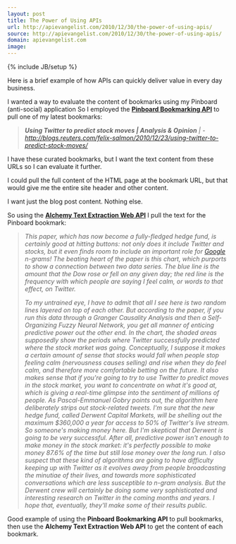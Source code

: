 ```yaml
---
layout: post
title: The Power of Using APIs
url: http://apievangelist.com/2010/12/30/the-power-of-using-apis/
source: http://apievangelist.com/2010/12/30/the-power-of-using-apis/
domain: apievangelist.com
image: 
---
```

{% include JB/setup %}<p>Here is a brief example of how APIs can quickly deliver value in every day business.<p></p>
I wanted a way to evaluate the content of bookmarks using my Pinboard (anti-social) application  So I employed the <a href="Here is a brief example of how APIs can quickly deliver value in every day business.  I wanted a way to evaluate the content of bookmarks using my Pinboard (anti-social) application  So I employed the &lt;strong&gt;Pinboard API&lt;/strong&gt; to pull one of my latest bookmarks: &lt;blockquote&gt;&lt;em&gt;&lt;strong&gt;Using &lt;a href=&quot;http://www.kinlane.com/category/twitter/&quot;&gt;Twitter&lt;/a&gt; to predict stock moves | Analysis &amp; Opinion&lt;/strong&gt; | - &lt;a href=&quot;http://blogs.reuters.com/felix-salmon/2010/12/23/using-twitter-to-predict-stock-moves/&quot;&gt;http://blogs.reuters.com/felix-salmon/2010/12/23/using-twitter-to-predict-stock-moves/&lt;/a&gt;&lt;/em&gt;&lt;/blockquote&gt; I have these curated bookmarks, but I want the text content from these URLs so I can evaluate it further.  I could pull the full content of the HTML page at the bookmark URL, but that would give me the entire site header and other content.  I want just the blog post content.   Nothing else.  So using the &lt;strong&gt;Alchemy Text Extraction Web API&lt;/strong&gt; I pull the text for the Pinboard bookmark: &lt;blockquote&gt;&lt;em&gt;This paper, which has now become a fully-fledged hedge fund, is certainly good at hitting buttons: not only does it include Twitter and stocks, but it even finds room to include an important role for &lt;a href=&quot;http://www.kinlane.com/category/google/&quot;&gt;Google&lt;/a&gt; n-grams! The beating heart of the paper is this chart, which purports to show a connection between two data series. The blue line is the amount that the Dow rose or fell on any given day; the red line is the frequency with which people are saying I feel calm, or words to that effect, on Twitter.&lt;/em&gt;  &lt;em&gt; To my untrained eye, I have to admit that all I see here is two random lines layered on top of each other. But according to the paper, if you run this data through a Granger Causality Analysis and then a Self-Organizing Fuzzy Neural Network, you get all manner of enticing predictive power out the other end. In the chart, the shaded areas supposedly show the periods where Twitter successfully predicted where the stock market was going. Conceptually, I suppose it makes a certain amount of sense that stocks would fall when people stop feeling calm (nervousness causes selling) and rise when they do feel calm, and therefore more comfortable betting on the future. It also makes sense that if you're going to try to use Twitter to predict moves in the stock market, you want to concentrate on what it's good at, which is giving a real-time glimpse into the sentiment of millions of people. As Pascal-Emmanuel Gobry points out, the algorithm here deliberately strips out stock-related tweets. I'm sure that the new hedge fund, called Derwent Capital Markets, will be shelling out the maximum $360,000 a year for access to 50% of Twitter's live stream. So someone's making money here. But I'm skeptical that Derwent is going to be very successful. After all, predictive power isn't enough to make money in the stock market: it's perfectly possible to make money 87.6% of the time but still lose money over the long run. I also suspect that these kind of algorithms are going to have difficulty keeping up with Twitter as it evolves away from people broadcasting the minutiae of their lives, and towards more sophisticated conversations which are less susceptible to n-gram analysis. But the Derwent crew will certainly be doing some very sophisticated and interesting research on Twitter in the coming months and years. I hope that, eventually, they'll make some of their results public.&lt;/em&gt;&lt;/blockquote&gt; Good example of using the &lt;strong&gt;Pinboard Bookmarking API&lt;/strong&gt; to pull bookmarks, then use the &lt;strong&gt;Alchemy Text Extraction Web API&lt;/strong&gt; to get the content of each bookmark." target="_blank"><strong>Pinboard Bookmarking API</strong></a> to pull one of my latest bookmarks:
<blockquote><em><strong>Using Twitter to predict stock moves | Analysis &amp; Opinion</strong> | - <a href="http://blogs.reuters.com/felix-salmon/2010/12/23/using-twitter-to-predict-stock-moves/">http://blogs.reuters.com/felix-salmon/2010/12/23/using-twitter-to-predict-stock-moves/</a></em></blockquote>
I have these curated bookmarks, but I want the text content from these URLs so I can evaluate it further.<p></p>
I could pull the full content of the HTML page at the bookmark URL, but that would give me the entire site header and other content.<p></p>
I want just the blog post content.   Nothing else.<p></p>
So using the <a href="http://www.alchemyapi.com/api/text/" target="_blank"><strong>Alchemy Text Extraction Web API</strong></a> I pull the text for the Pinboard bookmark:
<blockquote><em>This paper, which has now become a fully-fledged hedge fund, is certainly good at hitting buttons: not only does it include Twitter and stocks, but it even finds room to include an important role for <a href="http://www.kinlane.com/category/google/">Google</a> n-grams!
The beating heart of the paper is this chart, which purports to show a connection between two data series. The blue line is the amount that the Dow rose or fell on any given day; the red line is the frequency with which people are saying I feel calm, or words to that effect, on Twitter.</em><p></p>
<em> To my untrained eye, I have to admit that all I see here is two random lines layered on top of each other. But according to the paper, if you run this data through a Granger Causality Analysis and then a Self-Organizing Fuzzy Neural Network, you get all manner of enticing predictive power out the other end. In the chart, the shaded areas supposedly show the periods where Twitter successfully predicted where the stock market was going.
Conceptually, I suppose it makes a certain amount of sense that stocks would fall when people stop feeling calm (nervousness causes selling) and rise when they do feel calm, and therefore more comfortable betting on the future.
It also makes sense that if you're going to try to use Twitter to predict moves in the stock market, you want to concentrate on what it's good at, which is giving a real-time glimpse into the sentiment of millions of people. As Pascal-Emmanuel Gobry points out, the algorithm here deliberately strips out stock-related tweets.
I'm sure that the new hedge fund, called Derwent Capital Markets, will be shelling out the maximum $360,000 a year for access to 50% of Twitter's live stream. So someone's making money here. But I'm skeptical that Derwent is going to be very successful. After all, predictive power isn't enough to make money in the stock market: it's perfectly possible to make money 87.6% of the time but still lose money over the long run.
I also suspect that these kind of algorithms are going to have difficulty keeping up with Twitter as it evolves away from people broadcasting the minutiae of their lives, and towards more sophisticated conversations which are less susceptible to n-gram analysis. But the Derwent crew will certainly be doing some very sophisticated and interesting research on Twitter in the coming months and years. I hope that, eventually, they'll make some of their results public.</em></blockquote>
Good example of using the <strong>Pinboard Bookmarking API</strong> to pull bookmarks, then use the <strong>Alchemy Text Extraction Web API</strong> to get the content of each bookmark.</p>
